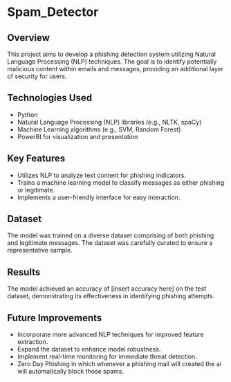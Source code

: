 # Spam_Detector


## Overview

This project aims to develop a phishing detection system utilizing Natural Language Processing (NLP) techniques. The goal is to identify potentially malicious content within emails and messages, providing an additional layer of security for users.

## Technologies Used

- Python
- Natural Language Processing (NLP) libraries (e.g., NLTK, spaCy)
- Machine Learning algorithms (e.g., SVM, Random Forest)
- PowerBI for visualization and presentation

## Key Features

- Utilizes NLP to analyze text content for phishing indicators.
- Trains a machine learning model to classify messages as either phishing or legitimate.
- Implements a user-friendly interface for easy interaction.

## Dataset

The model was trained on a diverse dataset comprising of both phishing and legitimate messages. The dataset was carefully curated to ensure a representative sample.

## Results

The model achieved an accuracy of [insert accuracy here] on the test dataset, demonstrating its effectiveness in identifying phishing attempts.

## Future Improvements

- Incorporate more advanced NLP techniques for improved feature extraction.
- Expand the dataset to enhance model robustness.
- Implement real-time monitoring for immediate threat detection.
- Zero Day Phishing in which whenever a phishing mail will created the ai will automatically block those spams.
